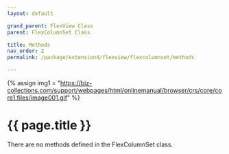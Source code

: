 ```yaml
---
layout: default

grand_parent: FlexView Class
parent: FlexColumnSet Class

title: Methods
nav_order: 2
permalink: /package/extension4/flexview/flexcolumnset/methods

---
```

{% assign img1 = "https://biz-collections.com/support/webpages/html/onlinemanual/browser/crs/core/core1.files/image001.gif" %}


# {{ page.title }}

There are no methods defined in the FlexColumnSet class.